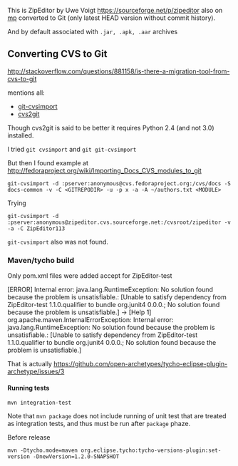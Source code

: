 
This is ZipEditor by Uwe Voigt <https://sourceforge.net/p/zipeditor>
also on [mp](http://marketplace.eclipse.org/content/eclipse-zip-editor)
converted to Git (only latest HEAD version without commit history).

And by default associated with `.jar, .apk, .aar` archives

## Converting CVS to Git

http://stackoverflow.com/questions/881158/is-there-a-migration-tool-from-cvs-to-git

mentions all:

- [git-cvsimport](https://www.kernel.org/pub/software/scm/git/docs/git-cvsimport.html)
- [cvs2git](http://cvs2svn.tigris.org/cvs2git.html)

Though cvs2git is said to be better it requires Python 2.4 (and not 3.0) installed.

I tried `git cvsimport` and `git git-cvsimport`

But then I found example at <http://fedoraproject.org/wiki/Importing_Docs_CVS_modules_to_git>

	git-cvsimport -d :pserver:anonymous@cvs.fedoraproject.org:/cvs/docs -S docs-common -v -C <GITREPODIR> -u -p x -a -A ~/authors.txt <MODULE>
	
Trying
	
	git-cvsimport -d :pserver:anonymous@zipeditor.cvs.sourceforge.net:/cvsroot/zipeditor -v -a -C ZipEditor113

`git-cvsimport` also was not found.

### Maven/tycho build

Only pom.xml files were added accept for ZipEditor-test

[ERROR] Internal error: java.lang.RuntimeException: No solution found because the problem is unsatisfiable.: [Unable to satisfy dependency from ZipEditor-test 1.1.0.qualifier to bundle org.junit4 0.0.0.; No solution found because the problem is unsatisfiable.] -> [Help 1]
org.apache.maven.InternalErrorException: Internal error: java.lang.RuntimeException: No solution found because the problem is unsatisfiable.: [Unable to satisfy dependency from ZipEditor-test 1.1.0.qualifier to bundle org.junit4 0.0.0.; No solution found because the problem is unsatisfiable.]

That is actually <https://github.com/open-archetypes/tycho-eclipse-plugin-archetype/issues/3>

#### Running tests

	mvn integration-test
	
Note that `mvn package` does not include running of unit test that are treated as integration tests,
and thus must be run after `package` phaze.

Before release

`mvn -Dtycho.mode=maven org.eclipse.tycho:tycho-versions-plugin:set-version -DnewVersion=1.2.0-SNAPSHOT`	

	